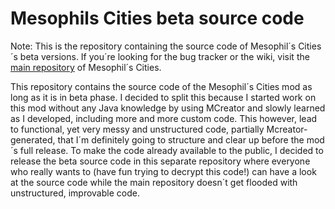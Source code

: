 # Mesophils Cities beta source code

Note: This is the repository containing the source code of Mesophil´s Cities´s beta versions.
If you´re looking for the bug tracker or the wiki, visit the [main repository](https://github.com/Quatryl23/Mesophils-cities) of Mesophil´s Cities.

This repository contains the source code of the Mesophil´s Cities mod as long as it is in beta phase. I decided to split this because I started work on this mod without any Java knowledge by using MCreator and slowly learned as I developed, including more and more custom code. This however, lead to functional, yet very messy and unstructured code, partially Mcreator-generated,  that I´m definitely going to structure and clear up before the mod´s full release.
To make the code already available to the public, I decided to release the beta source code in this separate repository where everyone who really wants to (have fun trying to decrypt this code!) can have a look at the source code while the main repository doesn´t get flooded with unstructured, improvable code.
